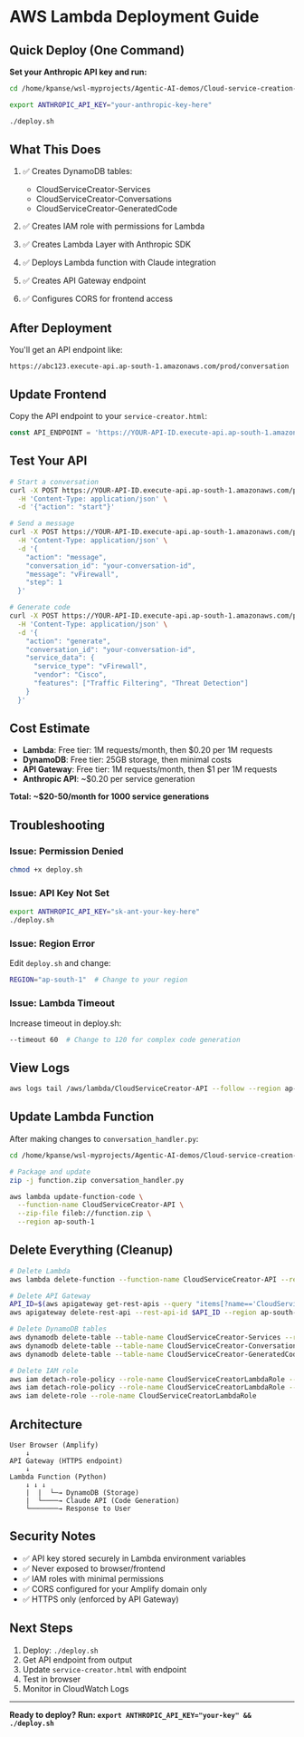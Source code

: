 # AWS Lambda Deployment Guide

## Quick Deploy (One Command)

**Set your Anthropic API key and run:**

```bash
cd /home/kpanse/wsl-myprojects/Agentic-AI-demos/Cloud-service-creation-as-service/backend/lambda

export ANTHROPIC_API_KEY="your-anthropic-key-here"

./deploy.sh
```

## What This Does

1. ✅ Creates DynamoDB tables:
   - CloudServiceCreator-Services
   - CloudServiceCreator-Conversations
   - CloudServiceCreator-GeneratedCode

2. ✅ Creates IAM role with permissions for Lambda

3. ✅ Creates Lambda Layer with Anthropic SDK

4. ✅ Deploys Lambda function with Claude integration

5. ✅ Creates API Gateway endpoint

6. ✅ Configures CORS for frontend access

## After Deployment

You'll get an API endpoint like:
```
https://abc123.execute-api.ap-south-1.amazonaws.com/prod/conversation
```

## Update Frontend

Copy the API endpoint to your `service-creator.html`:

```javascript
const API_ENDPOINT = 'https://YOUR-API-ID.execute-api.ap-south-1.amazonaws.com/prod/conversation';
```

## Test Your API

```bash
# Start a conversation
curl -X POST https://YOUR-API-ID.execute-api.ap-south-1.amazonaws.com/prod/conversation \
  -H 'Content-Type: application/json' \
  -d '{"action": "start"}'

# Send a message
curl -X POST https://YOUR-API-ID.execute-api.ap-south-1.amazonaws.com/prod/conversation \
  -H 'Content-Type: application/json' \
  -d '{
    "action": "message",
    "conversation_id": "your-conversation-id",
    "message": "vFirewall",
    "step": 1
  }'

# Generate code
curl -X POST https://YOUR-API-ID.execute-api.ap-south-1.amazonaws.com/prod/conversation \
  -H 'Content-Type: application/json' \
  -d '{
    "action": "generate",
    "conversation_id": "your-conversation-id",
    "service_data": {
      "service_type": "vFirewall",
      "vendor": "Cisco",
      "features": ["Traffic Filtering", "Threat Detection"]
    }
  }'
```

## Cost Estimate

- **Lambda**: Free tier: 1M requests/month, then $0.20 per 1M requests
- **DynamoDB**: Free tier: 25GB storage, then minimal costs
- **API Gateway**: Free tier: 1M requests/month, then $1 per 1M requests
- **Anthropic API**: ~$0.20 per service generation

**Total: ~$20-50/month for 1000 service generations**

## Troubleshooting

### Issue: Permission Denied
```bash
chmod +x deploy.sh
```

### Issue: API Key Not Set
```bash
export ANTHROPIC_API_KEY="sk-ant-your-key-here"
./deploy.sh
```

### Issue: Region Error
Edit `deploy.sh` and change:
```bash
REGION="ap-south-1"  # Change to your region
```

### Issue: Lambda Timeout
Increase timeout in deploy.sh:
```bash
--timeout 60  # Change to 120 for complex code generation
```

## View Logs

```bash
aws logs tail /aws/lambda/CloudServiceCreator-API --follow --region ap-south-1
```

## Update Lambda Function

After making changes to `conversation_handler.py`:

```bash
cd /home/kpanse/wsl-myprojects/Agentic-AI-demos/Cloud-service-creation-as-service/backend/lambda

# Package and update
zip -j function.zip conversation_handler.py

aws lambda update-function-code \
  --function-name CloudServiceCreator-API \
  --zip-file fileb://function.zip \
  --region ap-south-1
```

## Delete Everything (Cleanup)

```bash
# Delete Lambda
aws lambda delete-function --function-name CloudServiceCreator-API --region ap-south-1

# Delete API Gateway
API_ID=$(aws apigateway get-rest-apis --query "items[?name=='CloudServiceCreatorAPI'].id" --output text --region ap-south-1)
aws apigateway delete-rest-api --rest-api-id $API_ID --region ap-south-1

# Delete DynamoDB tables
aws dynamodb delete-table --table-name CloudServiceCreator-Services --region ap-south-1
aws dynamodb delete-table --table-name CloudServiceCreator-Conversations --region ap-south-1
aws dynamodb delete-table --table-name CloudServiceCreator-GeneratedCode --region ap-south-1

# Delete IAM role
aws iam detach-role-policy --role-name CloudServiceCreatorLambdaRole --policy-arn arn:aws:iam::aws:policy/service-role/AWSLambdaBasicExecutionRole
aws iam detach-role-policy --role-name CloudServiceCreatorLambdaRole --policy-arn arn:aws:iam::aws:policy/AmazonDynamoDBFullAccess
aws iam delete-role --role-name CloudServiceCreatorLambdaRole
```

## Architecture

```
User Browser (Amplify)
    ↓
API Gateway (HTTPS endpoint)
    ↓
Lambda Function (Python)
    ↓ ↓ ↓
    |  |  └─→ DynamoDB (Storage)
    |  └────→ Claude API (Code Generation)
    └───────→ Response to User
```

## Security Notes

- ✅ API key stored securely in Lambda environment variables
- ✅ Never exposed to browser/frontend
- ✅ IAM roles with minimal permissions
- ✅ CORS configured for your Amplify domain only
- ✅ HTTPS only (enforced by API Gateway)

## Next Steps

1. Deploy: `./deploy.sh`
2. Get API endpoint from output
3. Update `service-creator.html` with endpoint
4. Test in browser
5. Monitor in CloudWatch Logs

---

**Ready to deploy? Run: `export ANTHROPIC_API_KEY="your-key" && ./deploy.sh`**
